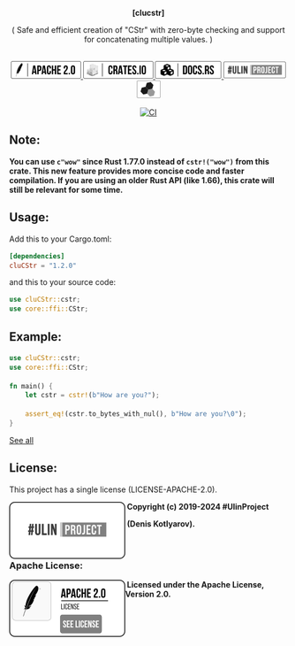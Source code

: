<div id="header" align="center">

  <b>[clucstr]</b>
  
  ( Safe and efficient creation of "CStr" with zero-byte checking and support for concatenating multiple values. )
  </br></br>

<div id="badges">
  <a href="./LICENSE">
    <img src="https://github.com/UlinProject/img/blob/main/short_32/apache2.png?raw=true" alt="apache2"/>
  </a>
  <a href="https://crates.io/crates/cluCStr">
    <img src="https://github.com/UlinProject/img/blob/main/short_32/cratesio.png?raw=true" alt="cratesio"/>
  </a>
  <a href="https://docs.rs/cluCStr">
    <img src="https://github.com/UlinProject/img/blob/main/short_32/docrs.png?raw=true" alt="docrs"/>
  </a>
  <a href="https://github.com/denisandroid">
    <img src="https://github.com/UlinProject/img/blob/main/short_32/uproject.png?raw=true" alt="uproject"/>
  </a>
  <a href="https://github.com/clucompany">
    <img src="https://github.com/UlinProject/img/blob/main/short_32/clulab.png?raw=true" alt="clulab"/>
  </a>
	
  [![CI](https://github.com/clucompany/cluCStr/actions/workflows/CI.yml/badge.svg?event=push)](https://github.com/clucompany/cluCStr/actions/workflows/CI.yml) 


</div>
</div>

## Note:

<b>You can use `c"wow"` since Rust 1.77.0 instead of `cstr!("wow")` from this crate. This new feature provides more concise code and faster compilation. If you are using an older Rust API (like 1.66), this crate will still be relevant for some time.</b>

## Usage:

Add this to your Cargo.toml:

```toml
[dependencies]
cluCStr = "1.2.0"
```

and this to your source code:
```rust
use cluCStr::cstr;
use core::ffi::CStr;
```

## Example:
```rust
use cluCStr::cstr;
use core::ffi::CStr;

fn main() {
	let cstr = cstr!(b"How are you?");
	
	assert_eq!(cstr.to_bytes_with_nul(), b"How are you?\0");
}
```

<a href="./examples">
  See all
</a>

## License:
This project has a single license (LICENSE-APACHE-2.0).

<div align="left">
  <a href="https://github.com/denisandroid">
    <img align="left" src="https://github.com/UlinProject/img/blob/main/block_220_100/uproject.png?raw=true" alt="uproject"/>
  </a>
  <b>&nbsp;Copyright (c) 2019-2024 #UlinProject</b>
	
  <b>&nbsp;(Denis Kotlyarov).</b>
  </br></br></br>
</div>

### Apache License:
<div align="left">
  <a href="./LICENSE">
    <img align="left" src="https://github.com/UlinProject/img/blob/main/block_220_100/apache2.png?raw=true" alt="apache2"/>
    
  </a>
  <b>&nbsp;Licensed under the Apache License, Version 2.0.</b>
  </br></br></br></br>
</div>
